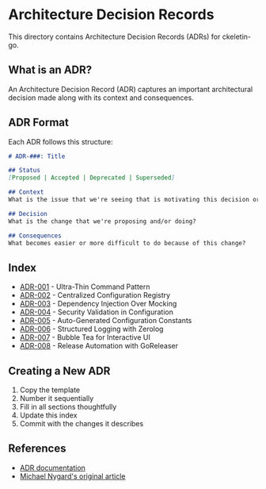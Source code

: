# Architecture Decision Records

This directory contains Architecture Decision Records (ADRs) for ckeletin-go.

## What is an ADR?

An Architecture Decision Record (ADR) captures an important architectural decision made along with its context and consequences.

## ADR Format

Each ADR follows this structure:

```markdown
# ADR-###: Title

## Status
[Proposed | Accepted | Deprecated | Superseded]

## Context
What is the issue that we're seeing that is motivating this decision or change?

## Decision
What is the change that we're proposing and/or doing?

## Consequences
What becomes easier or more difficult to do because of this change?
```

## Index

- [ADR-001](001-ultra-thin-command-pattern.md) - Ultra-Thin Command Pattern
- [ADR-002](002-centralized-configuration-registry.md) - Centralized Configuration Registry
- [ADR-003](003-dependency-injection-over-mocking.md) - Dependency Injection Over Mocking
- [ADR-004](004-security-validation-in-config.md) - Security Validation in Configuration
- [ADR-005](005-auto-generated-config-constants.md) - Auto-Generated Configuration Constants
- [ADR-006](006-structured-logging-with-zerolog.md) - Structured Logging with Zerolog
- [ADR-007](007-bubble-tea-for-interactive-ui.md) - Bubble Tea for Interactive UI
- [ADR-008](008-release-automation-with-goreleaser.md) - Release Automation with GoReleaser

## Creating a New ADR

1. Copy the template
2. Number it sequentially
3. Fill in all sections thoughtfully
4. Update this index
5. Commit with the changes it describes

## References

- [ADR documentation](https://adr.github.io/)
- [Michael Nygard's original article](https://cognitect.com/blog/2011/11/15/documenting-architecture-decisions)

